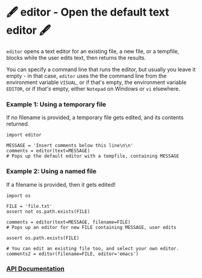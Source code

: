 # 🖋 editor - Open the default text editor 🖋

`editor` opens a text editor for an existing file, a new file, or a tempfile,
blocks while the user edits text, then returns the results.

You can specify a command line that runs the editor, but usually you leave it
empty - in that case, `editor` uses the  the command line from the environment
variable `VISUAL`, or if that's empty, the environment variable `EDITOR`, or if
*that's* empty, either `Notepad` on Windows or `vi` elsewhere.

### Example 1: Using a temporary file

If no filename is provided, a temporary file gets edited, and its contents
returned.


    import editor

    MESSAGE = 'Insert comments below this line\n\n'
    comments = editor(text=MESSAGE)
    # Pops up the default editor with a tempfile, containing MESSAGE

### Example 2: Using a named file

If a filename is provided, then it gets edited!

    import os

    FILE = 'file.txt'
    assert not os.path.exists(FILE)

    comments = editor(text=MESSAGE, filename=FILE)
    # Pops up an editor for new FILE containing MESSAGE, user edits

    assert os.path.exists(FILE)

    # You can edit an existing file too, and select your own editor.
    comments2 = editor(filename=FILE, editor='emacs')


### [API Documentation](https://rec.github.io/editor#editor--api-documentation)

